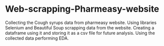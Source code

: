 # Web-scrapping-Pharmeasy-website
Collecting the Cough syrups data from pharmeasy website. Using libraries Selenium and Beautiful Soup scrapping data from the website. Creating a dataframe using it and storing it as a csv file for future analysis. Using the collected data performing EDA.
